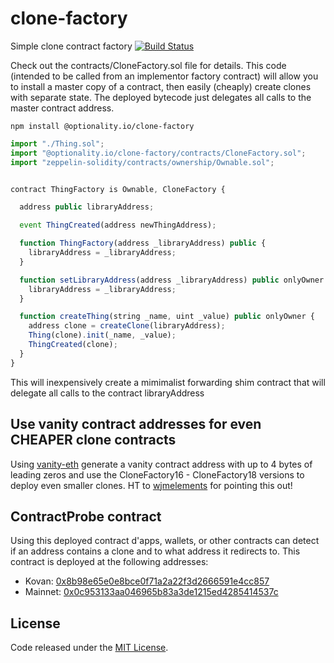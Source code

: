# clone-factory
Simple clone contract factory [![Build Status](https://travis-ci.org/optionality/clone-factory.svg?branch=master)](https://travis-ci.org/optionality/clone-factory)


Check out the contracts/CloneFactory.sol file for details.  This code (intended to be called from an implementor factory contract)
will allow you to install a master copy of a contract, then easily (cheaply) create clones with separate state.  The deployed bytecode
just delegates all calls to the master contract address.

`npm install @optionality.io/clone-factory`

```javascript
import "./Thing.sol";
import "@optionality.io/clone-factory/contracts/CloneFactory.sol";
import "zeppelin-solidity/contracts/ownership/Ownable.sol";


contract ThingFactory is Ownable, CloneFactory {

  address public libraryAddress;

  event ThingCreated(address newThingAddress);

  function ThingFactory(address _libraryAddress) public {
    libraryAddress = _libraryAddress;
  }

  function setLibraryAddress(address _libraryAddress) public onlyOwner {
    libraryAddress = _libraryAddress;
  }

  function createThing(string _name, uint _value) public onlyOwner {
    address clone = createClone(libraryAddress);
    Thing(clone).init(_name, _value);
    ThingCreated(clone);
  }
}
```

This will inexpensively create a mimimalist forwarding shim contract that will delegate all calls to the contract libraryAddress

## Use vanity contract addresses for even CHEAPER clone contracts
Using [vanity-eth](https://github.com/MyEtherWallet/VanityEth) generate a vanity contract address with up to 4 bytes of leading zeros and use the CloneFactory16 - CloneFactory18 versions to deploy even smaller clones.  HT to [wjmelements](https://github.com/wjmelements) for pointing this out!

## ContractProbe contract 
Using this deployed contract d'apps, wallets, or other contracts can detect if an address contains a clone and to what address it redirects to.  This contract is deployed at the following addresses:
- Kovan: [0x8b98e65e0e8bce0f71a2a22f3d2666591e4cc857](https://kovan.etherscan.io/address/0x8b98e65e0e8bce0f71a2a22f3d2666591e4cc857)
- Mainnet: [0x0c953133aa046965b83a3de1215ed4285414537c](https://etherscan.io/address/0x0c953133aa046965b83a3de1215ed4285414537c)

## License
Code released under the [MIT License](https://github.com/optionality/clone-factory/blob/master/LICENSE).
